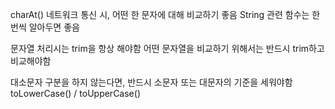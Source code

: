 charAt()
네트워크 통신 시, 어떤 한 문자에 대해 비교하기 좋음
String 관련 함수는 한번씩 알아두면 좋음

문자열 처리시는 trim을 항상 해야함
어떤 문자열을 비교하기 위해서는 반드시 trim하고 비교해야함

대소문자 구분을 하지 않는다면, 반드시 소문자 또는 대문자의 기준을 세워야함
toLowerCase() / toUpperCase() 